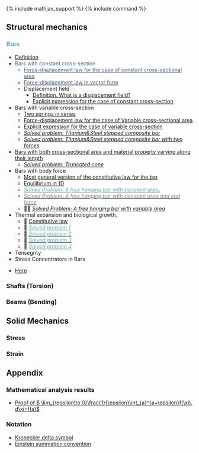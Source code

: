 {% include mathjax_support %}
{% include command %}


## Structural mechanics

### <span style="color:#5faeb6; font-style:italic">Bars</span>
* [Definition](./Definitions.md)
*  <span style="color:#3f6184; font-weight:normal"> Bars with constant cross-section </span>
    * [<span style="color:#3f6184">Force-displacement law for the case of constant cross-sectional area</span>](Bars/Bars.md)
    * [<span style="color:#3f6184">Force-displacement law in vector form</span>](./Bars/VectorFormHookesLaw.md)
    * Displacement field
        - [Definition. What is a displacement field?](Bars/Bars2.md)
        - [Explicit expression for the case of constant cross-section](Bars/Bars3.md)
* Bars with variable cross-section 
    * [Two springs in series](./Bars/SpringsInSeries.md)
    *   [Force-displacement law for the case of Variable cross-sectional area](Bars/Bars4.md)
    -  [Explicit expression for the case of variable cross-section](Bars/Bars5_2.md)
    -  [_Solved problem: Titanium&Steel stepped composite bar_ ](./Bars/SegmentedComposite.md)
    -  [_Solved problem: Titanium&Steel stepped composite bar with two forces_](./Bars/SegmentedComposite2.md) 
* [Bars with both cross-sectional area and material property varying along their length](Bars/Bars6.md)
    -   [_Solved problem: Truncated cone_](./Bars/TruncatedCone.md) 
* Bars with body force
  -  [Most general version of the constitutive law for the bar](Bars/BodyForce1.md)
  -   [Equilibrium in 1D](Bars/BodyForce2.md)
    -  [<span style="color:#5faeb6; font-style:italic">Solved Problem: A free hanging bar with constant area</span>.
](Bars/HangingBar2.md)
    -  [<span style="color:#778899">_Solved Problem: A free hanging bar with constant area and end force_</span>](Bars/HangingBar3.md)
    - :construction::construction: [_Solved Problem: A free hanging bar with variable area_](Bars/HangingBar2.md)     
* Thermal expansion and biological growth.
    * :construction: [Constitutive law](./Bars/ThermalExpansion1.md)
    * :construction: [<span style="color:#5faeb6; font-style:italic">Solved problem 1</span>](./Bars/ThermalExpansion1.md)
    * :construction: [<span style="color:#5faeb6; font-style:italic">Solved problem 2</span>](./Bars/ThermalExpansion2.md)
    * :construction: [<span style="color:#5faeb6; font-style:italic">Solved problem 3</span>](./Bars/ThermalExpansion3.md)
    * :construction: [<span style="color:#5faeb6; font-style:italic">Solved problem 4</span>](ThermalExpansion4.md)
* Tensegrity
*  Stress Concentrators in Bars
  - [Here](Bars7.md)

### Shafts (Torsion)
### Beams (Bending)

## Solid Mechanics

### Stress
### Strain

## Appendix

### Mathematical analysis results

*  [Proof of  $ \lim_{\epsilon\to 0}\frac{1}{\epsilon}\int_{a}^{a+\epsilon}f(\xi)\, d\xi=f(a)$](Bars/Leibnitz.md)

### Notation
    
* [Kronecker delta symbol](https://appliedmechanicslab.github.io/appliedmechanicslab/course_notes/ENGN1370/KroneckerDeltaSymbol.html)
* [Einstein summation convention](https://appliedmechanicslab.github.io/appliedmechanicslab/course_notes/ENGN1370/ESC.html)
